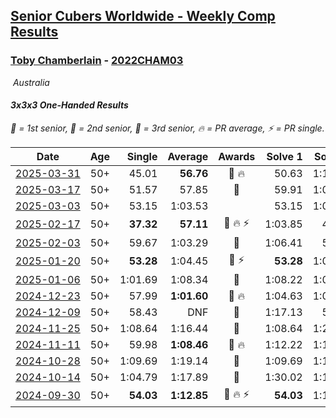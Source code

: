 <style>table {white-space: nowrap;}</style>
<link rel="stylesheet" type="text/css" href="/scw-comp/css/flags.css" />

## [Senior Cubers Worldwide - Weekly Comp Results](/scw-comp/results/)
### [Toby Chamberlain](README.md) - [2022CHAM03](https://www.worldcubeassociation.org/persons/2022CHAM03?event=333oh)

<i class="flag flag-AU" />&nbsp;Australia

#### 3x3x3 One-Handed Results

<span style="white-space: nowrap;">🥇 = 1st senior</span>, <span style="white-space: nowrap;">🥈 = 2nd senior</span>, <span style="white-space: nowrap;">🥉 = 3rd senior</span>, <span style="white-space: nowrap;">🔥 = PR average</span>, <span style="white-space: nowrap;">⚡ = PR single</span>.

| Date | Age | Single | Average | Awards | Solve 1 | Solve 2 | Solve 3 | Solve 4 | Solve 5 | Video |
| :--: | :--: | --: | --: | :--: | --: | --: | --: | --: | --: | :-- |
| [2025-03-31](../../results/2025-03-31/333oh.md) | 50+ | 45.01 | **56.76** | 🥉 🔥 | 50.63 | 1:14.64 | 45.01 | DNS | DNS | [Desktop](https://www.facebook.com/events/952001183807395/permalink/956383386702508) / [Mobile](https://m.facebook.com/events/952001183807395?view=permalink&id=956383386702508) |
| [2025-03-17](../../results/2025-03-17/333oh.md) | 50+ | 51.57 | 57.85 | 🥉 | 59.91 | 1:02.08 | 51.57 | DNS | DNS | [Desktop](https://www.facebook.com/events/4062322140668303/permalink/4070447036522480) / [Mobile](https://m.facebook.com/events/4062322140668303?view=permalink&id=4070447036522480) |
| [2025-03-03](../../results/2025-03-03/333oh.md) | 50+ | 53.15 | 1:03.53 |  | 53.15 | 1:02.10 | 1:15.35 | DNS | DNS | [Desktop](https://www.facebook.com/events/1685594042052171/permalink/1695872514357657) / [Mobile](https://m.facebook.com/events/1685594042052171?view=permalink&id=1695872514357657) |
| [2025-02-17](../../results/2025-02-17/333oh.md) | 50+ | **37.32** | **57.11** | 🥈 🔥 ⚡ | 1:03.85 | 47.59 | **37.32** | 1:18.78 | 59.89 | [Desktop](https://www.facebook.com/events/1147070173669130/permalink/1153117319731082) / [Mobile](https://m.facebook.com/events/1147070173669130?view=permalink&id=1153117319731082) |
| [2025-02-03](../../results/2025-02-03/333oh.md) | 50+ | 59.67 | 1:03.29 | 🥈 | 1:06.41 | 59.67 | 1:03.79 | DNS | DNS | [Desktop](https://www.facebook.com/events/595481126781396/permalink/603971615932347) / [Mobile](https://m.facebook.com/events/595481126781396?view=permalink&id=603971615932347) |
| [2025-01-20](../../results/2025-01-20/333oh.md) | 50+ | **53.28** | 1:04.45 | 🥈 ⚡ | **53.28** | 1:09.45 | 1:10.63 | DNS | DNS | [Desktop](https://www.facebook.com/events/918940140419097/permalink/927437826235995) / [Mobile](https://m.facebook.com/events/918940140419097?view=permalink&id=927437826235995) |
| [2025-01-06](../../results/2025-01-06/333oh.md) | 50+ | 1:01.69 | 1:08.34 | 🥈 | 1:08.22 | 1:01.69 | 1:15.12 | DNS | DNS | [Desktop](https://www.facebook.com/events/595415366757855/permalink/604321365867255) / [Mobile](https://m.facebook.com/events/595415366757855?view=permalink&id=604321365867255) |
| [2024-12-23](../../results/2024-12-23/333oh.md) | 50+ | 57.99 | **1:01.60** | 🥈 🔥 | 1:04.63 | 1:02.19 | 57.99 | DNS | DNS | [Desktop](https://www.facebook.com/events/1148887196801084/permalink/1157524855937318) / [Mobile](https://m.facebook.com/events/1148887196801084?view=permalink&id=1157524855937318) |
| [2024-12-09](../../results/2024-12-09/333oh.md) | 50+ | 58.43 | DNF | 🥈 | 1:17.13 | 58.43 | DNF | DNS | DNS | [Desktop](https://www.facebook.com/events/984530303534896/permalink/993662315955028) / [Mobile](https://m.facebook.com/events/984530303534896?view=permalink&id=993662315955028) |
| [2024-11-25](../../results/2024-11-25/333oh.md) | 50+ | 1:08.64 | 1:16.44 | 🥈 | 1:08.64 | 1:27.20 | 1:13.49 | DNS | DNS | [Desktop](https://www.facebook.com/events/1257789925369732/permalink/1264025031412888) / [Mobile](https://m.facebook.com/events/1257789925369732?view=permalink&id=1264025031412888) |
| [2024-11-11](../../results/2024-11-11/333oh.md) | 50+ | 59.98 | **1:08.46** | 🥈 🔥 | 1:12.22 | 1:13.18 | 59.98 | DNS | DNS | [Desktop](https://www.facebook.com/events/1967492723733489/permalink/1975552226260872) / [Mobile](https://m.facebook.com/events/1967492723733489?view=permalink&id=1975552226260872) |
| [2024-10-28](../../results/2024-10-28/333oh.md) | 50+ | 1:09.69 | 1:19.14 | 🥈 | 1:09.69 | 1:10.34 | 1:37.38 | DNS | DNS | [Desktop](https://www.facebook.com/events/946695540632554/permalink/955027746466000) / [Mobile](https://m.facebook.com/events/946695540632554?view=permalink&id=955027746466000) |
| [2024-10-14](../../results/2024-10-14/333oh.md) | 50+ | 1:04.79 | 1:17.89 | 🥉 | 1:30.02 | 1:18.87 | 1:04.79 | DNS | DNS | [Desktop](https://www.facebook.com/events/892899002359105/permalink/900581071590898) / [Mobile](https://m.facebook.com/events/892899002359105?view=permalink&id=900581071590898) |
| [2024-09-30](../../results/2024-09-30/333oh.md) | 50+ | **54.03** | **1:12.85** | 🥉 🔥 ⚡ | **54.03** | 1:15.02 | 1:04.30 | 1:19.23 | 1:24.27 | [Desktop](https://www.facebook.com/events/559779533112258/permalink/568968378860040) / [Mobile](https://m.facebook.com/events/559779533112258?view=permalink&id=568968378860040) |


<!-- Global site tag (gtag.js) - Google Analytics -->
<script async src="https://www.googletagmanager.com/gtag/js?id=UA-86348435-3"></script>
<script>window.dataLayer = window.dataLayer || []; function gtag() {dataLayer.push(arguments);} gtag('js', new Date()); gtag('config', 'UA-86348435-3');</script>
